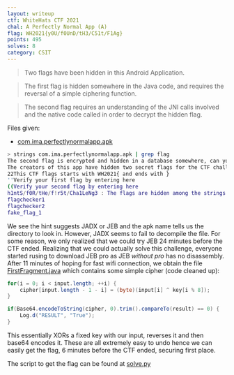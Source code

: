 ```yaml
---
layout: writeup
ctf: WhiteHats CTF 2021
chal: A Perfectly Normal App (A)
flag: WH2021{y0U/f0UnD/tH3/C51t/F1Ag} 
points: 495
solves: 8
category: CSIT
---
```


>Two flags have been hidden in this Android Application.

>The first flag is hidden somewhere in the Java code, and requires the reversal of a simple ciphering function.

>The second flag requires an understanding of the JNI calls involved and the native code called in order to decrypt the hidden flag.

Files given:
 - [com.ima.perfectlynormalapp.apk](com.ima.perfectlynormalapp.apk)

```sh
> strings com.ima.perfectlynormalapp.apk | grep flag
The second flag is encrypted and hidden in a database somewhere, can you find it?
The creators of this app have hidden two secret flags for the CTF challenge. You can verify the flags in the textbox below if you can find them!
22This CTF flags starts with WH2021{ and ends with }
''Verify your first flag by entering here
((Verify your second flag by entering here
h1ntS/f0R/tHe/f!r5t/Cha1LeNg3 : The flags are hidden among the strings! Reverse engineer the apk by decompiling the apk using JEB / JADX to see which one is the flag and how it can be readable!
flagchecker1
flagchecker2
fake_flag_1
```

We see the hint suggests JADX or JEB and the apk name tells us the directory to look in. However, JADX seems to fail to decompile the file. For some reason, we only realized that we could try JEB 24 minutes before the CTF ended. Realizing that we could actually solve this challenge, everyone started rusing to download JEB pro as JEB _without pro_ has no disassembly. After 11 minutes of hoping for fast wifi connection, we obtain the file [FirstFragment.java](FirstFragment.java) which contains some simple cipher (code cleaned up):

```java
for(i = 0; i < input.length; ++i) {
    cipher[input.length - 1 - i] = (byte)(input[i] ^ key[i % 8]);
}

if(Base64.encodeToString(cipher, 0).trim().compareTo(result) == 0) {
    Log.d("RESULT", "True");
}
```

This essentially XORs a fixed key with our input, reverses it and then base64 encodes it. These are all extremely easy to undo hence we can easily get the flag, 6 minutes before the CTF ended, securing first place.

The script to get the flag can be found at [solve.py](solve.py)
